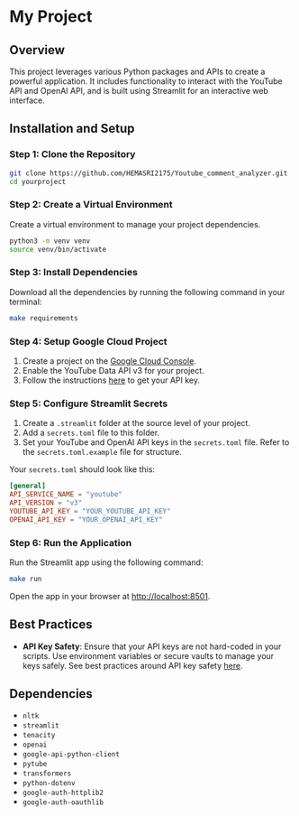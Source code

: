 
# My Project

## Overview

This project leverages various Python packages and APIs to create a powerful application. It includes functionality to interact with the YouTube API and OpenAI API, and is built using Streamlit for an interactive web interface.

## Installation and Setup

### Step 1: Clone the Repository

```sh
git clone https://github.com/HEMASRI2175/Youtube_comment_analyzer.git
cd yourproject
```

### Step 2: Create a Virtual Environment

Create a virtual environment to manage your project dependencies.

```sh
python3 -m venv venv
source venv/bin/activate
```

### Step 3: Install Dependencies

Download all the dependencies by running the following command in your terminal:

```sh
make requirements
```

### Step 4: Setup Google Cloud Project

1. Create a project on the [Google Cloud Console](https://console.cloud.google.com/).
2. Enable the YouTube Data API v3 for your project.
3. Follow the instructions [here](https://developers.google.com/youtube/registering_an_application) to get your API key.

### Step 5: Configure Streamlit Secrets

1. Create a `.streamlit` folder at the source level of your project.
2. Add a `secrets.toml` file to this folder.
3. Set your YouTube and OpenAI API keys in the `secrets.toml` file. Refer to the `secrets.toml.example` file for structure.

Your `secrets.toml` should look like this:

```toml
[general]
API_SERVICE_NAME = "youtube"
API_VERSION = "v3"
YOUTUBE_API_KEY = "YOUR_YOUTUBE_API_KEY"
OPENAI_API_KEY = "YOUR_OPENAI_API_KEY"
```

### Step 6: Run the Application

Run the Streamlit app using the following command:

```sh
make run
```

Open the app in your browser at [http://localhost:8501](http://localhost:8501).

## Best Practices

- **API Key Safety**: Ensure that your API keys are not hard-coded in your scripts. Use environment variables or secure vaults to manage your keys safely. See best practices around API key safety [here](https://cloud.google.com/docs/authentication/api-keys).

## Dependencies

- `nltk`
- `streamlit`
- `tenacity`
- `openai`
- `google-api-python-client`
- `pytube`
- `transformers`
- `python-dotenv`
- `google-auth-httplib2`
- `google-auth-oauthlib`

